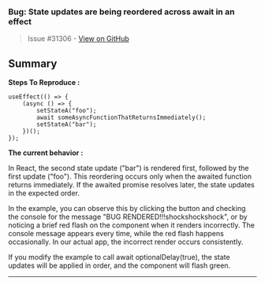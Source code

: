 ### Bug: State updates are being reordered across await in an effect

> Issue #31306 - [View on GitHub](https://github.com/facebook/react/issues/31306)

## Summary

<!--
  Please provide a CodeSandbox (https://codesandbox.io/s/new), a link to a
  repository on GitHub, or provide a minimal code example that reproduces the
  problem. You may provide a screenshot of the application if you think it is
  relevant to your bug report. Here are some tips for providing a minimal
  example: https://stackoverflow.com/help/mcve.
-->
**Steps To Reproduce :**

```
useEffect(() => {
    (async () => {
        setStateA("foo");
        await someAsyncFunctionThatReturnsImmediately();
        setStateA("bar");
    })();
});
```
**The current behavior :**

In React, the second state update ("bar") is rendered first, followed by the first update ("foo"). This reordering occurs only when the awaited function returns immediately. If the awaited promise resolves later, the state updates in the expected order.

In the example, you can observe this by clicking the button and checking the console for the message "BUG RENDERED!!!shockshockshock", or by noticing a brief red flash on the component when it renders incorrectly. The console message appears every time, while the red flash happens occasionally. In our actual app, the incorrect render occurs consistently.

If you modify the example to call await optionalDelay(true), the state updates will be applied in order, and the component will flash green.

---

